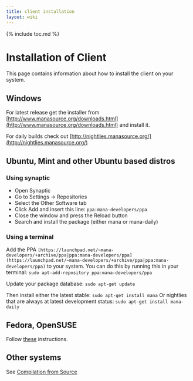 ```yaml
---
title: client installation
layout: wiki
---
```

{% include toc.md %}
#  Installation of Client
This page contains information about how to install the client on your system.

##  Windows
For latest release get the installer from [http://www.manasource.org/downloads.html](http://www.manasource.org/downloads.html) and install it.

For daily builds check out [http://nightlies.manasource.org/](http://nightlies.manasource.org/)

##  Ubuntu, Mint and other Ubuntu based distros
###  Using synaptic
 * Open Synaptic
 * Go to Settings -&gt; Repositories
 * Select the Other Software tab
 * Click Add and insert this line: `ppa:mana-developers/ppa`
 * Close the window and press the Reload button
 * Search and install the package (either mana or mana-daily)


###  Using a terminal
Add the PPA `[https://launchpad.net/~mana-developers/+archive/ppa|ppa:mana-developers/ppa](https://launchpad.net/~mana-developers/+archive/ppa|ppa:mana-developers/ppa)` to your system. You can do this by running this in your terminal:
`sudo apt-add-repository ppa:mana-developers/ppa`

Update your package database:
`sudo apt-get update`

Then install either the latest stable:
`sudo apt-get install mana`
Or nightlies that are always at latest development status:
`sudo apt-get install mana-daily`

##  Fedora, OpenSUSE
Follow [these](http://software.opensuse.org/download/package?project=games&package=mana) instructions.

##  Other systems
See [Compilation from Source](compile_mana_from_source.html)
